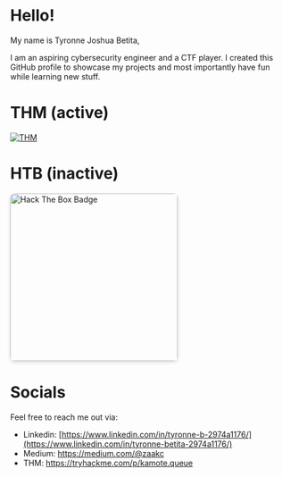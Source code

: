 # Hello!

My name is Tyronne Joshua Betita, 

I am an aspiring cybersecurity engineer and a CTF player. I created this GitHub profile to showcase my projects and most importantly have fun while learning new stuff.


# THM (active)
[![THM](https://tryhackme-badges.s3.amazonaws.com/kamote.queue.png)](https://tryhackme.com/p/kamote.queue)

# HTB (inactive)
<a href="https://app.hackthebox.com/profile/133546" target="_blank">
  <img src="https://www.hackthebox.com/badge/image/133546" alt="Hack The Box Badge" style="width:300px; box-shadow: 0 2px 6px rgba(0,0,0,0.15); border-radius: 8px; display:block; margin-left:0;">
</a>

# Socials
Feel free to reach me out via:

* Linkedin:  [https://www.linkedin.com/in/tyronne-b-2974a1176/](https://www.linkedin.com/in/tyronne-betita-2974a1176/)
* Medium:    https://medium.com/@zaakc
* THM:       https://tryhackme.com/p/kamote.queue


